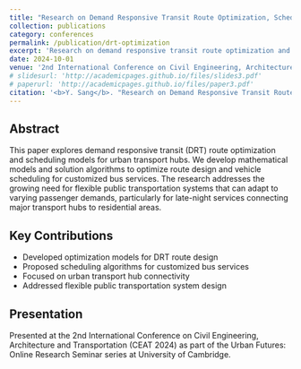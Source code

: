 ```yaml
---
title: "Research on Demand Responsive Transit Route Optimization, Scheduling Models, and Solution Algorithms"
collection: publications
category: conferences
permalink: /publication/drt-optimization
excerpt: 'Research on demand responsive transit route optimization and scheduling models presented at CEAT 2024.'
date: 2024-10-01
venue: '2nd International Conference on Civil Engineering, Architecture and Transportation (CEAT 2024)'
# slidesurl: 'http://academicpages.github.io/files/slides3.pdf'
# paperurl: 'http://academicpages.github.io/files/paper3.pdf'
citation: '<b>Y. Sang</b>. "Research on Demand Responsive Transit Route Optimization, Scheduling Models, and Solution Algorithms." <i>Highlights in Science, Engineering and Technology</i>. Presented at the 2nd International Conference on Civil Engineering, Architecture and Transportation (CEAT 2024).'
---
```


## Abstract

This paper explores demand responsive transit (DRT) route optimization and scheduling models for urban transport hubs. We develop mathematical models and solution algorithms to optimize route design and vehicle scheduling for customized bus services. The research addresses the growing need for flexible public transportation systems that can adapt to varying passenger demands, particularly for late-night services connecting major transport hubs to residential areas.

## Key Contributions

- Developed optimization models for DRT route design
- Proposed scheduling algorithms for customized bus services
- Focused on urban transport hub connectivity
- Addressed flexible public transportation system design

## Presentation

Presented at the 2nd International Conference on Civil Engineering, Architecture and Transportation (CEAT 2024) as part of the Urban Futures: Online Research Seminar series at University of Cambridge.

